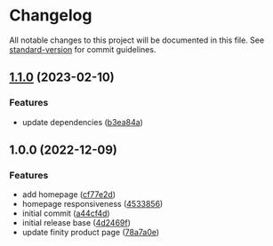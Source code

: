 # Changelog

All notable changes to this project will be documented in this file. See [standard-version](https://github.com/conventional-changelog/standard-version) for commit guidelines.

## [1.1.0](https://github.com/cssninjaStudio/finity/compare/v1.0.0...v1.1.0) (2023-02-10)


### Features

* update dependencies ([b3ea84a](https://github.com/cssninjaStudio/finity/commit/b3ea84a47b9fde3bcbb82de979f140e263574b8f))

## 1.0.0 (2022-12-09)


### Features

* add homepage ([cf77e2d](https://github.com/cssninjaStudio/finity/commit/cf77e2d9be567f5e4b2aec7dcc4b620ded6bf94d))
* homepage responsiveness ([4533856](https://github.com/cssninjaStudio/finity/commit/453385675e9228daed2f09103e8519a235f1fa31))
* initial commit ([a44cf4d](https://github.com/cssninjaStudio/finity/commit/a44cf4deef6796d5b9bcdc599211d2d1ae793a67))
* initial release base ([4d2469f](https://github.com/cssninjaStudio/finity/commit/4d2469f1acb93401a2010d83050eec8012de7368))
* update finity product page ([78a7a0e](https://github.com/cssninjaStudio/finity/commit/78a7a0e2597843b4ec5db9e25d321fd2e9448a61))

